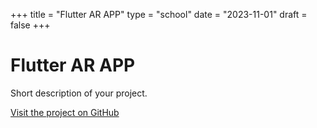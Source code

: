 +++
title = "Flutter AR APP"
type = "school"
date = "2023-11-01"
draft = false
+++

# Flutter AR APP

Short description of your project.

[Visit the project on GitHub](https://github.com/r0831281/APFront)
